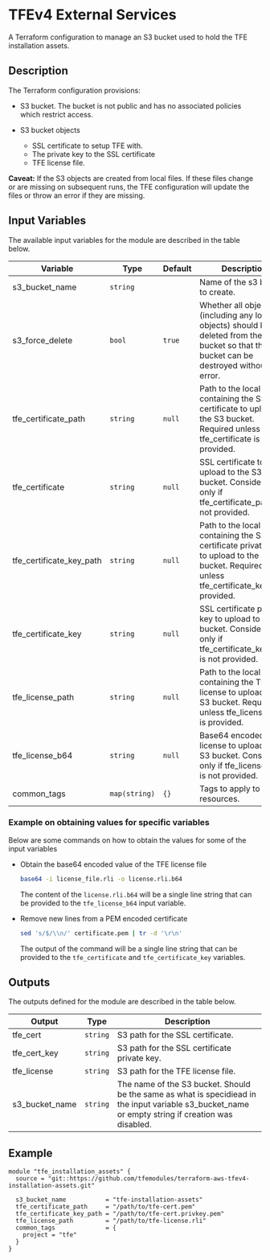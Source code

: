 # TFEv4 External Services

A Terraform configuration to manage an S3 bucket used to hold the TFE installation assets.

## Description

The Terraform configuration provisions:

- S3 bucket. The bucket is not public and has no associated policies which restrict access.

- S3 bucket objects
  - SSL certificate to setup TFE with.
  - The private key to the SSL certificate
  - TFE license file.

**Caveat:** If the S3 objects are created from local files. If these files change or are missing on subsequent runs, the TFE configuration will update the files or throw an error if they are missing.

## Input Variables

The available input variables for the module are described in the table below.

| Variable | Type | Default | Description |
| -------- | ---- | ------- | ----------- |
| s3_bucket_name | `string` | | Name of the s3 bucket to create. |
| s3_force_delete | `bool` | `true` | Whether all objects (including any locked objects) should be deleted from the bucket so that the bucket can be destroyed without error. |
| tfe_certificate_path | `string` | `null` | Path to the local file containing the SSL certificate to upload to the S3 bucket. Required unless tfe_certificate is provided. |
| tfe_certificate | `string` | `null` | SSL certificate to upload to the S3 bucket. Considered only if tfe_certificate_path is not provided. |
| tfe_certificate_key_path | `string` | `null` | Path to the local file containing the SSL certificate private key to upload to the S3 bucket. Required unless tfe_certificate_key is provided. |
| tfe_certificate_key | `string` | `null` | SSL certificate private key to upload to the S3 bucket. Considered only if tfe_certificate_key_path is not provided. |
| tfe_license_path | `string` | `null` | Path to the local file containing the TFE license to upload to the S3 bucket. Required unless tfe_license_b64 is provided. |
| tfe_license_b64 | `string` | `null` | Base64 encoded TFE license to upload to the S3 bucket. Considered only if tfe_license_path is not provided. |
| common_tags | `map(string)` | `{}` | Tags to apply to all resources. |

### Example on obtaining values for specific variables

Below are some commands on how to obtain the values for some of the input variables

* Obtain the base64 encoded value of the TFE license file

  ```bash
  base64 -i license_file.rli -o license.rli.b64
  ```
  The content of the `license.rli.b64` will be a single line string that can be provided to the `tfe_license_b64` input variable.

* Remove new lines from a PEM encoded certificate

  ```bash
  sed 's/$/\\n/' certificate.pem | tr -d '\r\n'
  ```
  The output of the command will be a single line string that can be provided to the `tfe_certificate` and `tfe_certificate_key` variables.

## Outputs

The outputs defined for the module are described in the table below.

| Output | Type | Description |
| -------- | ---- | ----------- |
| tfe_cert | `string` | S3 path for the SSL certificate. |
| tfe_cert_key | `string` | S3 path for the SSL certificate private key. |
| tfe_license | `string` | S3 path for the TFE license file. |
| s3_bucket_name | `string` | The name of the S3 bucket. Should be the same as what is specidiead in the input variable s3_bucket_name or empty string if creation was disabled. |

## Example

```HCL
module "tfe_installation_assets" {
  source = "git::https://github.com/tfemodules/terraform-aws-tfev4-installation-assets.git"

  s3_bucket_name           = "tfe-installation-assets"
  tfe_certificate_path     = "/path/to/tfe-cert.pem"
  tfe_certificate_key_path = "/path/to/tfe-cert.privkey.pem"
  tfe_license_path         = "/path/to/tfe-license.rli"
  common_tags              = {
    project = "tfe"
  }
}
```
